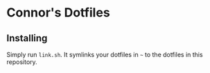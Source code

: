 # Connor's Dotfiles

## Installing

Simply run `link.sh`. It symlinks your dotfiles in `~` to the dotfiles in this
repository.
